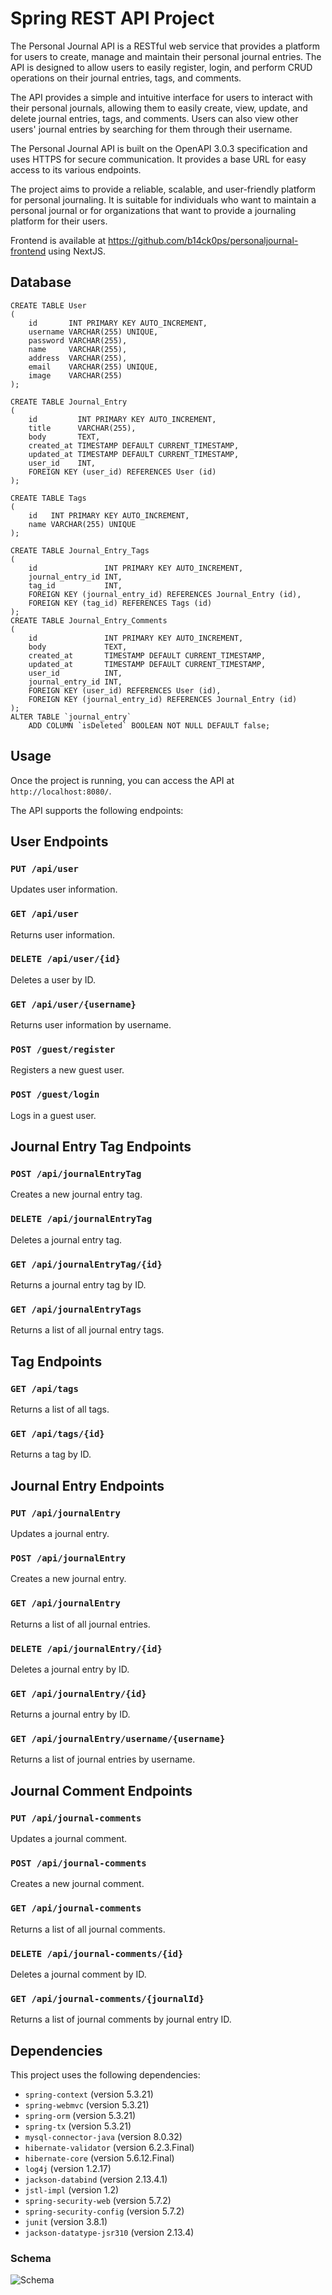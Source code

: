 # Spring REST API Project

The Personal Journal API is a RESTful web service that provides a platform for users to create, manage and maintain
their personal journal entries. The API is designed to allow users to easily register, login, and perform CRUD
operations on their journal entries, tags, and comments.

The API provides a simple and intuitive interface for users to interact with their personal journals, allowing them to
easily create, view, update, and delete journal entries, tags, and comments. Users can also view other users' journal
entries by searching for them through their username.

The Personal Journal API is built on the OpenAPI 3.0.3 specification and uses HTTPS for secure communication. It
provides a base URL for easy access to its various endpoints.

The project aims to provide a reliable, scalable, and user-friendly platform for personal journaling. It is suitable for
individuals who want to maintain a personal journal or for organizations that want to provide a journaling platform for
their users.

Frontend is available at https://github.com/b14ck0ps/personaljournal-frontend using NextJS.

## Database

```mysql
CREATE TABLE User
(
    id       INT PRIMARY KEY AUTO_INCREMENT,
    username VARCHAR(255) UNIQUE,
    password VARCHAR(255),
    name     VARCHAR(255),
    address  VARCHAR(255),
    email    VARCHAR(255) UNIQUE,
    image    VARCHAR(255)
);

CREATE TABLE Journal_Entry
(
    id         INT PRIMARY KEY AUTO_INCREMENT,
    title      VARCHAR(255),
    body       TEXT,
    created_at TIMESTAMP DEFAULT CURRENT_TIMESTAMP,
    updated_at TIMESTAMP DEFAULT CURRENT_TIMESTAMP,
    user_id    INT,
    FOREIGN KEY (user_id) REFERENCES User (id)
);

CREATE TABLE Tags
(
    id   INT PRIMARY KEY AUTO_INCREMENT,
    name VARCHAR(255) UNIQUE
);

CREATE TABLE Journal_Entry_Tags
(
    id               INT PRIMARY KEY AUTO_INCREMENT,
    journal_entry_id INT,
    tag_id           INT,
    FOREIGN KEY (journal_entry_id) REFERENCES Journal_Entry (id),
    FOREIGN KEY (tag_id) REFERENCES Tags (id)
);
CREATE TABLE Journal_Entry_Comments
(
    id               INT PRIMARY KEY AUTO_INCREMENT,
    body             TEXT,
    created_at       TIMESTAMP DEFAULT CURRENT_TIMESTAMP,
    updated_at       TIMESTAMP DEFAULT CURRENT_TIMESTAMP,
    user_id          INT,
    journal_entry_id INT,
    FOREIGN KEY (user_id) REFERENCES User (id),
    FOREIGN KEY (journal_entry_id) REFERENCES Journal_Entry (id)
);
ALTER TABLE `journal_entry`
    ADD COLUMN `isDeleted` BOOLEAN NOT NULL DEFAULT false;
```

## Usage

Once the project is running, you can access the API at `http://localhost:8080/`.

The API supports the following endpoints:

## User Endpoints

### `PUT /api/user`

Updates user information.

### `GET /api/user`

Returns user information.

### `DELETE /api/user/{id}`

Deletes a user by ID.

### `GET /api/user/{username}`

Returns user information by username.

### `POST /guest/register`

Registers a new guest user.

### `POST /guest/login`

Logs in a guest user.

## Journal Entry Tag Endpoints

### `POST /api/journalEntryTag`

Creates a new journal entry tag.

### `DELETE /api/journalEntryTag`

Deletes a journal entry tag.

### `GET /api/journalEntryTag/{id}`

Returns a journal entry tag by ID.

### `GET /api/journalEntryTags`

Returns a list of all journal entry tags.

## Tag Endpoints

### `GET /api/tags`

Returns a list of all tags.

### `GET /api/tags/{id}`

Returns a tag by ID.

## Journal Entry Endpoints

### `PUT /api/journalEntry`

Updates a journal entry.

### `POST /api/journalEntry`

Creates a new journal entry.

### `GET /api/journalEntry`

Returns a list of all journal entries.

### `DELETE /api/journalEntry/{id}`

Deletes a journal entry by ID.

### `GET /api/journalEntry/{id}`

Returns a journal entry by ID.

### `GET /api/journalEntry/username/{username}`

Returns a list of journal entries by username.

## Journal Comment Endpoints

### `PUT /api/journal-comments`

Updates a journal comment.

### `POST /api/journal-comments`

Creates a new journal comment.

### `GET /api/journal-comments`

Returns a list of all journal comments.

### `DELETE /api/journal-comments/{id}`

Deletes a journal comment by ID.

### `GET /api/journal-comments/{journalId}`

Returns a list of journal comments by journal entry ID.

## Dependencies

This project uses the following dependencies:

- `spring-context` (version 5.3.21)
- `spring-webmvc` (version 5.3.21)
- `spring-orm` (version 5.3.21)
- `spring-tx` (version 5.3.21)
- `mysql-connector-java` (version 8.0.32)
- `hibernate-validator` (version 6.2.3.Final)
- `hibernate-core` (version 5.6.12.Final)
- `log4j` (version 1.2.17)
- `jackson-databind` (version 2.13.4.1)
- `jstl-impl` (version 1.2)
- `spring-security-web` (version 5.7.2)
- `spring-security-config` (version 5.7.2)
- `junit` (version 3.8.1)
- `jackson-datatype-jsr310` (version 2.13.4)

### Schema

![Schema](https://i.imgur.com/tPXzBUv.png)